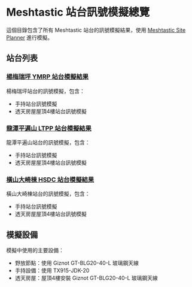 # Meshtastic 站台訊號模擬總覽

這個目錄包含了所有 Meshtastic 站台的訊號模擬結果，使用 [Meshtastic Site Planner](https://site.meshtastic.org/) 進行模擬。

## 站台列表

### [楊梅瑞坪 YMRP 站台模擬結果](./site-planner/YMRP/index.md)
楊梅瑞坪站台的訊號模擬，包含：
- 手持站台訊號模擬
- 透天房屋屋頂4樓站台訊號模擬

### [龍潭平遍山 LTPP 站台模擬結果](./site-planner/LTPP/index.md)
龍潭平遍山站台的訊號模擬，包含：
- 手持站台訊號模擬
- 透天房屋屋頂4樓站台訊號模擬

### [橫山大崎棟 HSDC 站台模擬結果](./site-planner/HSDC/index.md)
橫山大崎棟站台的訊號模擬，包含：
- 手持站台訊號模擬
- 透天房屋屋頂4樓站台訊號模擬

## 模擬設備

模擬中使用的主要設備：
- 野放節點：使用 Giznot GT-BLG20-40-L 玻璃鋼天線
- 手持設備：使用 TX915-JDK-20
- 透天房屋：屋頂4樓安裝 Giznot GT-BLG20-40-L 玻璃鋼天線
